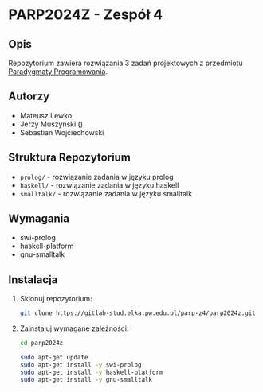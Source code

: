 # PARP2024Z - Zespół 4

## Opis
Repozytorium zawiera rozwiązania 3 zadań projektowych z przedmiotu [Paradygmaty Programowania](https://usosweb.usos.pw.edu.pl/kontroler.php?_action=katalog2/przedmioty/pokazPrzedmiot&kod=103A-INxxx-ISP-PARP).

## Autorzy
- Mateusz Lewko
- Jerzy Muszyński ()
- Sebastian Wojciechowski

## Struktura Repozytorium
- `prolog/` - rozwiązanie zadania w języku prolog
- `haskell/` - rozwiązanie zadania w języku haskell
- `smalltalk/` - rozwiązanie zadania w języku smalltalk

## Wymagania
- swi-prolog
- haskell-platform
- gnu-smalltalk

## Instalacja
1. Sklonuj repozytorium:
    ```bash
    git clone https://gitlab-stud.elka.pw.edu.pl/parp-z4/parp2024z.git
    ```
2. Zainstaluj wymagane zależności:
    ```bash
    cd parp2024z

    sudo apt-get update
    sudo apt-get install -y swi-prolog
    sudo apt-get install -y haskell-platform
    sudo apt-get install -y gnu-smalltalk
    ```

